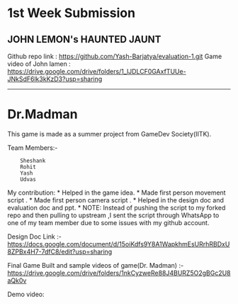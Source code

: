 # 1st Week Submission
## JOHN LEMON's HAUNTED JAUNT 

Github repo link : https://github.com/Yash-Barjatya/evaluation-1.git
Game video  of John lamen : https://drive.google.com/drive/folders/1_lJDLCF0GAxfTUUe-JNkSdF6lk3kKzD3?usp=sharing

***

# Dr.Madman
This game is made as a summer project from GameDev Society(IITK).

Team Members:- 

		Sheshank
		Rohit
		Yash
		Udvas
		
My contribution:  * Helped in the game idea. 
		  * Made first person movement script .
		  * Made first person camera script .
		  * Helped in the design doc and evaluation doc and ppt.
		  * NOTE: Instead of pushing  the script to my forked repo and then pulling to upstream ,I sent the script through WhatsApp to one of my team member due to some                             issues with my github account.

Design Doc Link :- https://docs.google.com/document/d/15oiKdfs9Y8A1WapkhmEsURrhRBDxU8ZPBx4H7-7dfC8/edit?usp=sharing

Final Game Built and sample videos of game(Dr. Madman) :- https://drive.google.com/drive/folders/1nkCyzweRe88J4BURZ5O2gBGc2U8aQk0v

Demo video:



